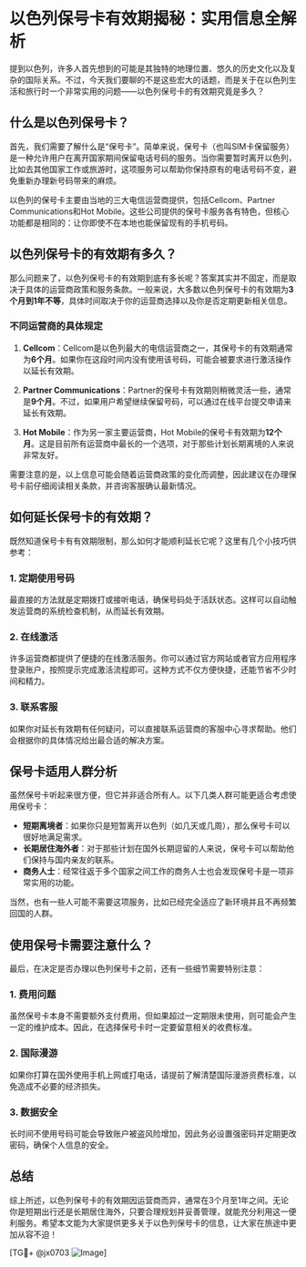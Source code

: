 # 以色列保号卡有效期揭秘：实用信息全解析

提到以色列，许多人首先想到的可能是其独特的地理位置、悠久的历史文化以及复杂的国际关系。不过，今天我们要聊的不是这些宏大的话题，而是关于在以色列生活和旅行时一个非常实用的问题——以色列保号卡的有效期究竟是多久？

## 什么是以色列保号卡？

首先，我们需要了解什么是“保号卡”。简单来说，保号卡（也叫SIM卡保留服务）是一种允许用户在离开国家期间保留电话号码的服务。当你需要暂时离开以色列，比如去其他国家工作或旅游时，这项服务可以帮助你保持原有的电话号码不变，避免重新办理新号码带来的麻烦。

以色列的保号卡主要由当地的三大电信运营商提供，包括Cellcom、Partner Communications和Hot Mobile。这些公司提供的保号卡服务各有特色，但核心功能都是相同的：让你即使不在本地也能保留现有的手机号码。

## 以色列保号卡的有效期有多久？

那么问题来了，以色列保号卡的有效期到底有多长呢？答案其实并不固定，而是取决于具体的运营商政策和服务条款。一般来说，大多数以色列保号卡的有效期为**3个月到1年不等**，具体时间取决于你的运营商选择以及你是否定期更新相关信息。

### 不同运营商的具体规定

1. **Cellcom**：Cellcom是以色列最大的电信运营商之一，其保号卡的有效期通常为**6个月**。如果你在这段时间内没有使用该号码，可能会被要求进行激活操作以延长有效期。

2. **Partner Communications**：Partner的保号卡有效期则稍微灵活一些，通常是**9个月**。不过，如果用户希望继续保留号码，可以通过在线平台提交申请来延长有效期。

3. **Hot Mobile**：作为另一家主要运营商，Hot Mobile的保号卡有效期为**12个月**。这是目前所有运营商中最长的一个选项，对于那些计划长期离境的人来说非常友好。

需要注意的是，以上信息可能会随着运营商政策的变化而调整，因此建议在办理保号卡前仔细阅读相关条款，并咨询客服确认最新情况。

## 如何延长保号卡的有效期？

既然知道保号卡有有效期限制，那么如何才能顺利延长它呢？这里有几个小技巧供参考：

### 1. 定期使用号码
最直接的方法就是定期拨打或接听电话，确保号码处于活跃状态。这样可以自动触发运营商的系统检查机制，从而延长有效期。

### 2. 在线激活
许多运营商都提供了便捷的在线激活服务。你可以通过官方网站或者官方应用程序登录账户，按照提示完成激活流程即可。这种方式不仅方便快捷，还能节省不少时间和精力。

### 3. 联系客服
如果你对延长有效期有任何疑问，可以直接联系运营商的客服中心寻求帮助。他们会根据你的具体情况给出最合适的解决方案。

## 保号卡适用人群分析

虽然保号卡听起来很方便，但它并非适合所有人。以下几类人群可能更适合考虑使用保号卡：

- **短期离境者**：如果你只是短暂离开以色列（如几天或几周），那么保号卡可以很好地满足需求。
- **长期居住海外者**：对于那些计划在国外长期逗留的人来说，保号卡可以帮助他们保持与国内亲友的联系。
- **商务人士**：经常往返于多个国家之间工作的商务人士也会发现保号卡是一项非常实用的功能。

当然，也有一些人可能不需要这项服务，比如已经完全适应了新环境并且不再频繁回国的人群。

## 使用保号卡需要注意什么？

最后，在决定是否办理以色列保号卡之前，还有一些细节需要特别注意：

### 1. 费用问题
虽然保号卡本身不需要额外支付费用，但如果超过一定期限未使用，则可能会产生一定的维护成本。因此，在选择保号卡时一定要留意相关的收费标准。

### 2. 国际漫游
如果你打算在国外使用手机上网或打电话，请提前了解清楚国际漫游资费标准，以免造成不必要的经济损失。

### 3. 数据安全
长时间不使用号码可能会导致账户被盗风险增加，因此务必设置强密码并定期更改密码，确保个人信息的安全。

## 总结

综上所述，以色列保号卡的有效期因运营商而异，通常在3个月至1年之间。无论你是短期出行还是长期居住海外，只要合理规划并妥善管理，就能充分利用这一便利服务。希望本文能为大家提供更多关于以色列保号卡的信息，让大家在旅途中更加从容不迫！

[TG💪+ @jx0703 ![Image](https://github.com/user-attachments/assets/dbca1d08-cadb-493c-b0ec-ad6f7a83f270)]